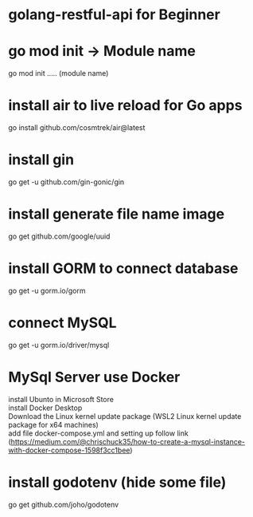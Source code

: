 # golang-restful-api for Beginner

# go mod init -> Module name
go mod init .....  (module name)

# install air to live reload for Go apps
go install github.com/cosmtrek/air@latest

# install gin
go get -u github.com/gin-gonic/gin

# install generate file name image
go get github.com/google/uuid

# install GORM to connect database
go get -u gorm.io/gorm

# connect MySQL
go get -u gorm.io/driver/mysql

# MySql Server use Docker
install Ubunto in Microsoft Store <br />
install Docker Desktop <br />
Download the Linux kernel update package (WSL2 Linux kernel update package for x64 machines) <br />
add file docker-compose.yml and setting up follow link (https://medium.com/@chrischuck35/how-to-create-a-mysql-instance-with-docker-compose-1598f3cc1bee)

# install godotenv (hide some file)
go get github.com/joho/godotenv
